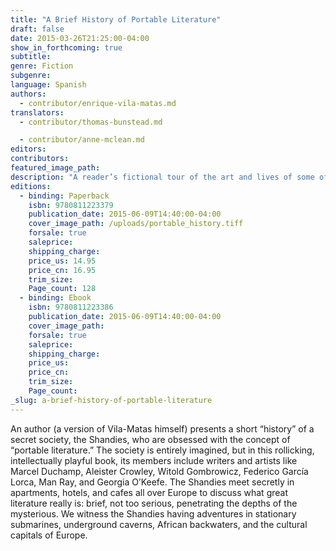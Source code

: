 ```yaml
---
title: "A Brief History of Portable Literature"
draft: false
date: 2015-03-26T21:25:00-04:00
show_in_forthcoming: true
subtitle:
genre: Fiction
subgenre:
language: Spanish
authors:
  - contributor/enrique-vila-matas.md
translators:
  - contributor/thomas-bunstead.md

  - contributor/anne-mclean.md
editors:
contributors:
featured_image_path:
description: "A reader’s fictional tour of the art and lives of some of the great 20th-century artists and writers "
editions:
  - binding: Paperback
    isbn: 9780811223379
    publication_date: 2015-06-09T14:40:00-04:00
    cover_image_path: /uploads/portable_history.tiff
    forsale: true
    saleprice:
    shipping_charge:
    price_us: 14.95
    price_cn: 16.95
    trim_size:
    Page_count: 128
  - binding: Ebook
    isbn: 9780811223386
    publication_date: 2015-06-09T14:40:00-04:00
    cover_image_path:
    forsale: true
    saleprice:
    shipping_charge:
    price_us:
    price_cn:
    trim_size:
    Page_count:
_slug: a-brief-history-of-portable-literature
---
```


An author (a version of Vila-Matas himself) presents a short “history” of a secret society, the Shandies, who are obsessed with the concept of “portable literature.” The society is entirely imagined, but in this rollicking, intellectually playful book, its members include writers and artists like Marcel Duchamp, Aleister Crowley, Witold Gombrowicz, Federico García Lorca, Man Ray, and Georgia O’Keefe. The Shandies meet secretly in apartments, hotels, and cafes all over Europe to discuss what great literature really is: brief, not too serious, penetrating the depths of the mysterious. We witness the Shandies having adventures in stationary submarines, underground caverns, African backwaters, and the cultural capitals of Europe. 

